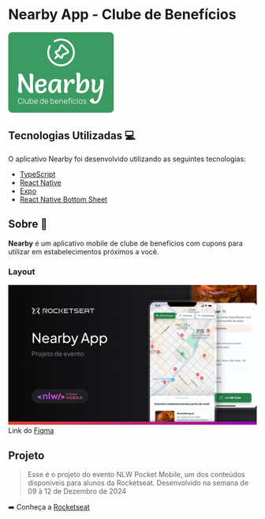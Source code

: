 # Nearby App - Clube de Benefícios

![Nearby](.github/logoNearby.png)

## Tecnologias Utilizadas 💻

O aplicativo Nearby foi desenvolvido utilizando as seguintes tecnologias:

- [TypeScript](https://www.typescriptlang.org/)
- [React Native](https://reactnative.dev/)
- [Expo](https://expo.dev/)
- [React Native Bottom Sheet](https://github.com/gorhom/react-native-bottom-sheet)


## Sobre 📝

**Nearby** é um aplicativo mobile de clube de benefícios com cupons para utilizar em estabelecimentos próximos a você.

### Layout
![Layout](.github/Thumbnail.png)
Link do [Figma](https://www.figma.com/community/file/1448070647757721748)

## Projeto

>Esse é o projeto do evento NLW Pocket Mobile, um dos conteúdos disponíveis para alunos da Rocketseat. Desenvolvido na semana de 09 à 12 de Dezembro de 2024

➡️ Conheça a [Rocketseat](https://www.rocketseat.com.br/)



